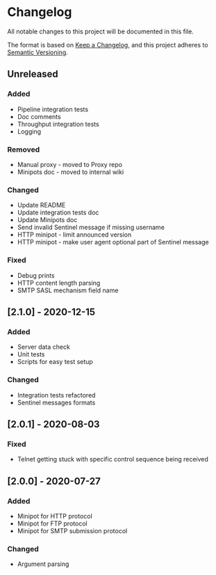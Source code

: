 # Changelog
All notable changes to this project will be documented in this file.

The format is based on [Keep a Changelog](https://keepachangelog.com/en/1.0.0/),
and this project adheres to [Semantic Versioning](https://semver.org/spec/v2.0.0.html).

## Unreleased
### Added
- Pipeline integration tests
- Doc comments
- Throughput integration tests
- Logging

### Removed
- Manual proxy - moved to Proxy repo
- Minipots doc - moved to internal wiki

### Changed
- Update README
- Update integration tests doc
- Update Minipots doc
- Send invalid Sentinel message if missing username
- HTTP minipot - limit announced version
- HTTP minipot - make user agent optional part of Sentinel message

### Fixed
- Debug prints
- HTTP content length parsing
- SMTP SASL mechanism field name

## [2.1.0] - 2020-12-15
### Added
- Server data check
- Unit tests
- Scripts for easy test setup

### Changed
- Integration tests refactored
- Sentinel messages formats

## [2.0.1] - 2020-08-03
### Fixed
- Telnet getting stuck with specific control sequence being received

## [2.0.0] - 2020-07-27
### Added
- Minipot for HTTP protocol
- Minipot for FTP protocol
- Minipot for SMTP submission protocol

### Changed
- Argument parsing
